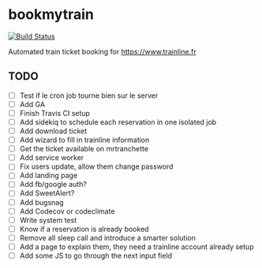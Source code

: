 # bookmytrain
[![Build Status](https://travis-ci.org/Goldenson/bookmytrain.svg?branch=master)](https://travis-ci.org/Goldenson/bookmytrain)

Automated train ticket booking for https://www.trainline.fr

## TODO

- [ ] Test if le cron job tourne bien sur le server
- [ ] Add GA
- [ ] Finish Travis CI setup
- [ ] Add sidekiq to schedule each reservation in one isolated job
- [ ] Add download ticket
- [ ] Add wizard to fill in trainline information
- [ ] Get the ticket available on mrtranchette
- [ ] Add service worker
- [ ] Fix users update, allow them change password
- [ ] Add landing page
- [ ] Add fb/google auth?
- [ ] Add SweetAlert?
- [ ] Add bugsnag
- [ ] Add Codecov or codeclimate
- [ ] Write system test
- [ ] Know if a reservation is already booked
- [ ] Remove all sleep call and introduce a smarter solution
- [ ] Add a page to explain them, they need a trainline account already setup
- [ ] Add some JS to go through the next input field